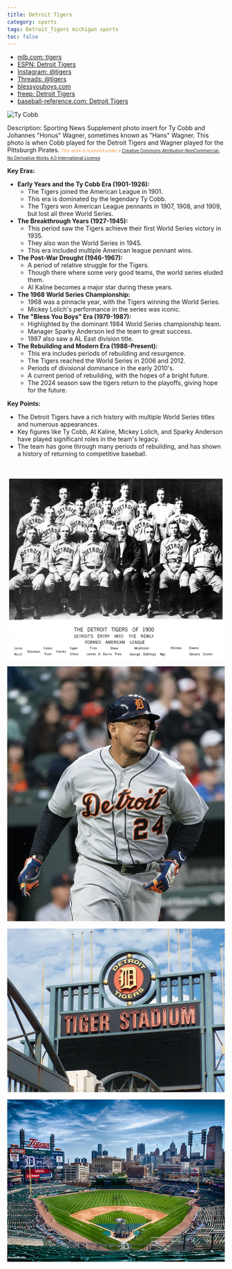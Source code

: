 ```yaml
---
title: Detroit Tigers
category: sports
tags: Detroit_Tigers michigan sports
toc: false
---
```


- [mlb.com: tigers](https://www.mlb.com/tigers)
- [ESPN: Detroit Tigers](https://www.espn.com/mlb/team/_/name/det/detroit-tigers)
- [Instagram: @tigers](https://www.instagram.com/tigers/)
- [Threads: @tigers](https://www.threads.net/@tigers)
- [blessyouboys.com](https://www.blessyouboys.com/)
- [freep: Detroit Tigers](https://www.freep.com/sports/tigers/)
- [baseball-reference.com: Detroit Tigers](https://www.baseball-reference.com/teams/DET/index.shtml)

![Ty Cobb](/assets//img/03_17_1910_Ty_Cobb__Detroit_and_Hans_Wagner__Pittsburg.jpg)  


Description:
Sporting News Supplement photo insert for Ty Cobb and Johannes "Honus" Wagner, sometimes known as "Hans" Wagner. This photo is when Cobb played for the Detroit Tigers and Wagner played for the Pittsburgh Pirates.
<font color="#f79646" size=1px>This work is licensed under a [Creative Commons Attribution-NonCommercial-No Derivative Works 4.0 International License](https://creativecommons.org/licenses/by-nc-nd/4.0/)</font>
<br/>

**Key Eras:**

- **Early Years and the Ty Cobb Era (1901-1926):**
    - The Tigers joined the American League in 1901.
    - This era is dominated by the legendary Ty Cobb.
    - The Tigers won American League pennants in 1907, 1908, and 1909, but lost all three World Series.
- **The Breakthrough Years (1927-1945):**
    - This period saw the Tigers achieve their first World Series victory in 1935.
    - They also won the World Series in 1945.
    - This era included multiple American league pennant wins.
- **The Post-War Drought (1946-1967):**
    - A period of relative struggle for the Tigers.
    - Though there where some very good teams, the world series eluded them.
    - Al Kaline becomes a major star during these years.
- **The 1968 World Series Championship:**
    - 1968 was a pinnacle year, with the Tigers winning the World Series.
    - Mickey Lolich's performance in the series was iconic.
- **The "Bless You Boys" Era (1979-1987):**
    - Highlighted by the dominant 1984 World Series championship team.
    - Manager Sparky Anderson led the team to great success.
    - 1987 also saw a AL East division title.
- **The Rebuilding and Modern Era (1988-Present):**
    - This era includes periods of rebuilding and resurgence.
    - The Tigers reached the World Series in 2006 and 2012.
    - Periods of divisional dominance in the early 2010's.
    - A current period of rebuilding, with the hopes of a bright future.
    - The 2024 season saw the tigers return to the playoffs, giving hope for the future.

**Key Points:**

- The Detroit Tigers have a rich history with multiple World Series titles and numerous appearances.
- Key figures like Ty Cobb, Al Kaline, Mickey Lolich, and Sparky Anderson have played significant roles in the team's legacy.
- The team has gone through many periods of rebuilding, and has shown a history of returning to competitive baseball.  
<br/>

![](/assets/img/1024px-Detroit_Tigers_1900.jpg)
<br/>

![](/assets/img/1024px-Miguel_Cabrera_(27901286118).jpg)
<br/>

![](/assets/img/672542726_408ff76448_c.jpg)
<br/>

![](/assets/img/7625926818_9fb1b6facf_c.jpg)